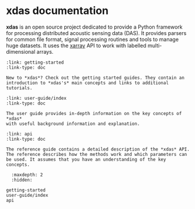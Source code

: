 # xdas documentation

**xdas** is an open source project dedicated to provide a Python framework for 
processing distributed acoustic sensing data (DAS). It provides parsers for common 
file format, signal processing routines and tools to manage huge datasets. It uses the
[xarray](https://xarray.dev) API to work with labelled multi-dimensional arrays. 

```{card} Getting Started
:link: getting-started
:link-type: doc

New to *xdas*? Check out the getting started guides. They contain an
introduction to *xdas's* main concepts and links to additional tutorials.
```

```{card} User Guide
:link: user-guide/index
:link-type: doc

The user guide provides in-depth information on the key concepts of *xdas* 
with useful background information and explanation.
```

```{card} API Reference
:link: api
:link-type: doc

The reference guide contains a detailed description of the *xdas* API.
The reference describes how the methods work and which parameters can
be used. It assumes that you have an understanding of the key concepts.
```

```{toctree}
  :maxdepth: 2
  :hidden:

getting-started
user-guide/index
api
```
